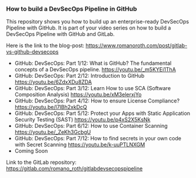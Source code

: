 ### How to build a DevSecOps Pipeline in GitHub
This repository shows you how to build up an enterprise-ready DevSecOps Pipeline with GitHub. 
It is part of your video series on how to build a DevSecOps Pipeline with GitHub and GitLab.

Here is the link to the blog-post: https://www.romanoroth.com/post/gitlab-vs-github-devsecops

- GitHub: DevSecOps: Part 1/12: What is GitHub? The fundamental concepts of a DevSecOps pipeline. https://youtu.be/_m5KYEi1ThA
- GitHub: DevSecOps: Part 2/12: Introduction to GitHub https://youtu.be/6ZdxXDu8ZDA 
- GitHub: DevSecOps: Part 3/12: Learn How to use SCA (Software Composition Analysis) https://youtu.be/xM3elerxjYo
- GitHub: DevSecOps: Part 4/12: How to ensure License Compliance? https://youtu.be/l7IBh2xkDcQ
- GitHub: DevSecOps: Part 5/12: Protect your Apps with Static Application Security Testing (SAST) https://youtu.be/p4xS2X5KsNk
- GitHub: DevSecOps: Part 6/12: How to use Container Scanning https://youtu.be/_ZeKh3GcbgU
- GitHub: DevSecOps: Part 7/12: How to find secrets in your own code with Secret Scanning https://youtu.be/k-uuPTLNXGM 
- Coming Soon


Link to the GitLab repository: https://gitlab.com/romano_roth/gitlabdevsecopspipeline
